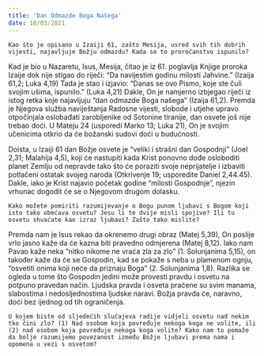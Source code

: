 ```yaml
---
title: 'Dan Odmazde Boga Našega'
date: 18/03/2021
---
```


`Kao što je opisano u Izaiji 61, zašto Mesija, usred svih tih dobrih vijesti, najavljuje Božju odmazdu? Kada se to proročanstvo ispunilo?`

Kad je bio u Nazaretu, Isus, Mesija, čitao je iz 61. poglavlja Knjige proroka Izaije dok nije stigao do riječi: “Da navijestim godinu milosti Jahvine.” (Izaija 61,2; Luka 4,19) Tada je stao i izjavio: “Danas se ovo Pismo, koje ste čuli svojim ušima, ispunilo.” (Luka 4,21) Dakle, On je namjerno izbjegao riječi iz istog retka koje najavljuju “dan odmazde Boga našega” (Izaija 61,2). Premda je Njegova služba naviještanja Radosne vijesti, slobode i utjehe upravo otpočinjala oslobađati zarobljenike od Sotonine tiranije, dan osvete još nije trebao doći. U Mateju 24 (usporedi Marko 13; Luka 21), On je svojim učenicima otkrio da će božanski sudovi doći u budućnosti.

Doista, u Izaiji 61 dan Božje osvete je “veliki i strašni dan Gospodnji” (Joel 2,31; Malahija 4,5), koji će nastupiti kada Krist ponovno dođe osloboditi planet Zemlju od nepravde tako što će poraziti svoje neprijatelje i izbaviti potlačeni ostatak svojeg naroda (Otkrivenje 19; usporedite Daniel 2,44.45). Dakle, iako je Krist najavio početak godine “milosti Gospodnje”, njezin vrhunac dogodit će se o Njegovom drugom dolasku.

`Kako možete pomiriti razumijevanje o Bogu punom ljubavi s Bogom koji isto tako obećava osvetu? Jesu li te dvije misli spojive? Ili tu osvetu shvaćate kao izraz ljubavi? Zašto tako mislite?`

Premda nam je Isus rekao da okrenemo drugi obraz (Matej 5,39), On poslije vrlo jasno kaže da će kazna biti pravedno odmjerena (Matej 8,12). Iako nam Pavao kaže neka “nitko nikome ne vraća zla za zlo” (1. Solunjanima 5,15), on također kaže da će se Gospodin, kad se pokaže s neba u plamenom ognju, “osvetiti onima koji neće da priznaju Boga” (2. Solunjanima 1,8). Razlika se ogleda u tome što Gospodin jedini može provesti pravdu i osvetu na potpuno pravedan način. Ljudska pravda i osveta praćene su svim manama, slabostima i nedosljednostima ljudske naravi. Božja pravda će, naravno, doći bez ijednog od tih ograničenja.

`U kojem biste od sljedećih slučajeva radije vidjeli osvetu nad nekim tko čini zlo? (1) Nad osobom koja povređuje nekoga koga ne volite, ili (2) nad osobom koja povređuje nekoga koga volite? Kako nam to pomaže da bolje razumijemo povezanost između Božje ljubavi prema nama i opomena u vezi s osvetom?`